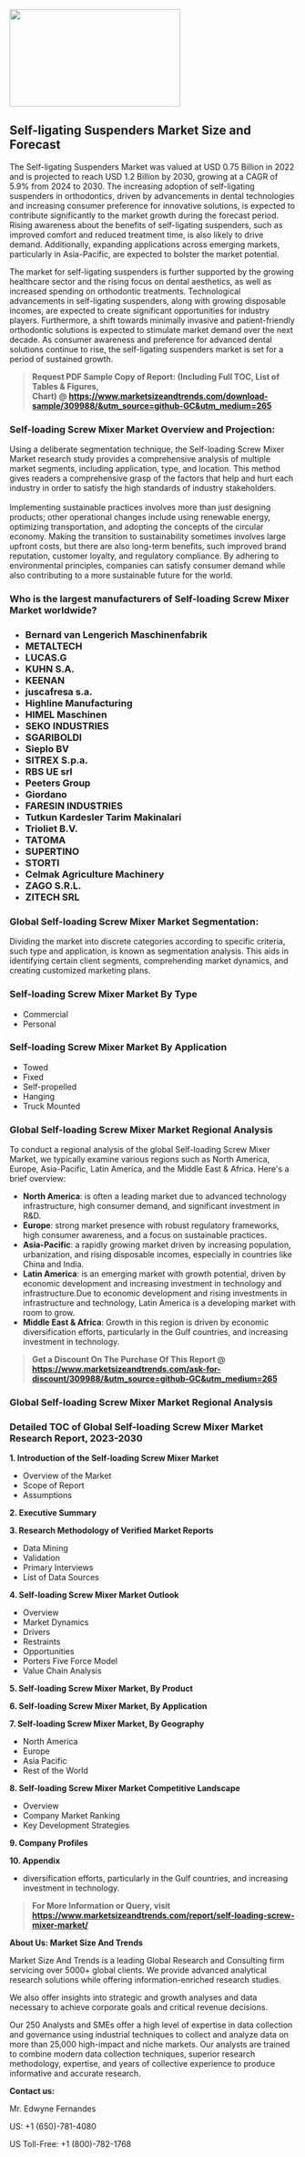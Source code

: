 <p><img class="alignnone size-medium wp-image-20088" src="https://ffe5etoiles.com/wp-content/uploads/2024/12/MST1-300x171.png" alt="" width="300" height="171" /></p><h2>Self-ligating Suspenders Market Size and Forecast</h2><p>The Self-ligating Suspenders Market was valued at USD 0.75 Billion in 2022 and is projected to reach USD 1.2 Billion by 2030, growing at a CAGR of 5.9% from 2024 to 2030. The increasing adoption of self-ligating suspenders in orthodontics, driven by advancements in dental technologies and increasing consumer preference for innovative solutions, is expected to contribute significantly to the market growth during the forecast period. Rising awareness about the benefits of self-ligating suspenders, such as improved comfort and reduced treatment time, is also likely to drive demand. Additionally, expanding applications across emerging markets, particularly in Asia-Pacific, are expected to bolster the market potential.</p><p>The market for self-ligating suspenders is further supported by the growing healthcare sector and the rising focus on dental aesthetics, as well as increased spending on orthodontic treatments. Technological advancements in self-ligating suspenders, along with growing disposable incomes, are expected to create significant opportunities for industry players. Furthermore, a shift towards minimally invasive and patient-friendly orthodontic solutions is expected to stimulate market demand over the next decade. As consumer awareness and preference for advanced dental solutions continue to rise, the self-ligating suspenders market is set for a period of sustained growth.</p></p><blockquote id="" class=""><strong>Request PDF Sample Copy of Report: (Including Full TOC, List of Tables &amp; Figures, Chart)&nbsp;@&nbsp;<strong><a href="https://www.marketsizeandtrends.com/download-sample/309988/&utm_source=github-GC&utm_medium=265" target="_blank">https://www.marketsizeandtrends.com/download-sample/309988/&utm_source=github-GC&utm_medium=265</a></strong></strong></blockquote><h3 id="" class="">Self-loading Screw Mixer Market&nbsp;Overview and Projection:</h3><p id="" class="">Using a deliberate segmentation technique, the Self-loading Screw Mixer Market research study provides a comprehensive analysis of multiple market segments, including application, type, and location. This method gives readers a comprehensive grasp of the factors that help and hurt each industry in order to satisfy the high standards of industry stakeholders. <br /> <br />Implementing sustainable practices involves more than just designing products; other operational changes include using renewable energy, optimizing transportation, and adopting the concepts of the circular economy. Making the transition to sustainability sometimes involves large upfront costs, but there are also long-term benefits, such improved brand reputation, customer loyalty, and regulatory compliance. By adhering to environmental principles, companies can satisfy consumer demand while also contributing to a more sustainable future for the world.</p><h3 id="" class="">Who is the largest manufacturers of&nbsp;Self-loading Screw Mixer Market worldwide?</h3><h3 class=""><p><ul><li>Bernard van Lengerich Maschinenfabrik </li><li> METALTECH </li><li> LUCAS.G </li><li> KUHN S.A. </li><li> KEENAN </li><li> juscafresa s.a. </li><li> Highline Manufacturing </li><li> HIMEL Maschinen </li><li> SEKO INDUSTRIES </li><li> SGARIBOLDI </li><li> Sieplo BV </li><li> SITREX S.p.a. </li><li> RBS UE srl </li><li> Peeters Group </li><li> Giordano </li><li> FARESIN INDUSTRIES </li><li> Tutkun Kardesler Tarim Makinalari </li><li> Trioliet B.V. </li><li> TATOMA </li><li> SUPERTINO </li><li> STORTI </li><li> Celmak Agriculture Machinery </li><li> ZAGO S.R.L. </li><li> ZITECH SRL</li></ul></p></h3><h3 id="" class="">Global&nbsp;Self-loading Screw Mixer Market Segmentation:</h3><p id="" class="">Dividing the market into discrete categories according to specific criteria, such type and application, is known as segmentation analysis. This aids in identifying certain client segments, comprehending market dynamics, and creating customized marketing plans.</p><h3 id="" class="">Self-loading Screw Mixer Market&nbsp;By Type</h3><p><p><ul><li>Commercial</li><li> Personal</p></li></ul></p></p><h3 id="" class="">Self-loading Screw Mixer Market&nbsp;By Application</h3><p class=""><p><ul><li>Towed</li><li> Fixed</li><li> Self-propelled</li><li> Hanging</li><li> Truck Mounted</li></ul></p></p><h3 id="" class="">Global Self-loading Screw Mixer Market Regional Analysis</h3><p id="" class="">To conduct a regional analysis of the global Self-loading Screw Mixer Market, we typically examine various regions such as North America, Europe, Asia-Pacific, Latin America, and the Middle East &amp; Africa. Here's a brief overview:</p><ul><li><strong>North America</strong>: is often a leading market due to advanced technology infrastructure, high consumer demand, and significant investment in R&amp;D.</li><li><strong>Europe</strong>: strong market presence with robust regulatory frameworks, high consumer awareness, and a focus on sustainable practices.</li><li><strong>Asia-Pacific</strong>: a rapidly growing market driven by increasing population, urbanization, and rising disposable incomes, especially in countries like China and India.</li><li><strong>Latin America</strong>: is an emerging market with growth potential, driven by economic development and increasing investment in technology and infrastructure.Due to economic development and rising investments in infrastructure and technology, Latin America is a developing market with room to grow.</li><li><strong>Middle East &amp; Africa</strong>: Growth in this region is driven by economic diversification efforts, particularly in the Gulf countries, and increasing investment in technology.</li></ul><blockquote id="" class=""><strong>Get a Discount On The Purchase Of This Report @ <strong><a href="https://www.marketsizeandtrends.com/ask-for-discount/309988/&utm_source=github-GC&utm_medium=265" target="_blank">https://www.marketsizeandtrends.com/ask-for-discount/309988/&utm_source=github-GC&utm_medium=265</a></strong></strong></blockquote><h3 id="" class="">Global Self-loading Screw Mixer Market Regional Analysis</h3><h3 id="" class="">Detailed TOC of Global Self-loading Screw Mixer Market Research Report, 2023-2030</h3><p id="" class=""><strong>1. Introduction of the Self-loading Screw Mixer Market</strong></p><ul><li>Overview of the Market</li><li>Scope of Report</li><li>Assumptions</li></ul><p id="" class=""><strong>2. Executive Summary</strong></p><p id="" class=""><strong>3. Research Methodology of Verified Market Reports</strong></p><ul><li>Data Mining</li><li>Validation</li><li>Primary Interviews</li><li>List of Data Sources</li></ul><p id="" class=""><strong>4. Self-loading Screw Mixer Market Outlook</strong></p><ul><li>Overview</li><li>Market Dynamics</li><li>Drivers</li><li>Restraints</li><li>Opportunities</li><li>Porters Five Force Model</li><li>Value Chain Analysis</li></ul><p id="" class=""><strong>5. Self-loading Screw Mixer Market, By Product</strong></p><p id="" class=""><strong>6. Self-loading Screw Mixer Market, By Application</strong></p><p id="" class=""><strong>7. Self-loading Screw Mixer Market, By Geography</strong></p><ul><li>North America</li><li>Europe</li><li>Asia Pacific</li><li>Rest of the World</li></ul><p id="" class=""><strong>8. Self-loading Screw Mixer Market Competitive Landscape</strong></p><ul><li>Overview</li><li>Company Market Ranking</li><li>Key Development Strategies</li></ul><p id="" class=""><strong>9. Company Profiles</strong></p><p id="" class=""><strong>10. Appendix</strong></p><ul><li>diversification efforts, particularly in the Gulf countries, and increasing investment in technology.</li></ul><blockquote id="" class=""><strong>For More Information or Query, visit <strong><strong><a href="https://www.marketsizeandtrends.com/report/self-loading-screw-mixer-market/" target="_blank">https://www.marketsizeandtrends.com/report/self-loading-screw-mixer-market/</a></strong></strong></strong></blockquote><p id="" class=""><strong>About Us: Market Size And Trends</strong></p><p id="" class="">Market Size And Trends is a leading Global Research and Consulting firm servicing over 5000+ global clients. We provide advanced analytical research solutions while offering information-enriched research studies.</p><p id="" class="">We also offer insights into strategic and growth analyses and data necessary to achieve corporate goals and critical revenue decisions.</p><p id="" class="">Our 250 Analysts and SMEs offer a high level of expertise in data collection and governance using industrial techniques to collect and analyze data on more than 25,000 high-impact and niche markets. Our analysts are trained to combine modern data collection techniques, superior research methodology, expertise, and years of collective experience to produce informative and accurate research.</p><p id="" class=""><strong>Contact us:</strong></p><p id="" class="">Mr. Edwyne Fernandes</p><p id="" class="">US: +1 (650)-781-4080</p><p id="" class="">US Toll-Free: +1 (800)-782-1768</p>
